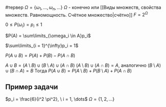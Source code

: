 #тервер
$\Omega = \{ \omega_1, \dots, \omega_n, \dots \}$
$\Omega$ - конечно или [[Виды множеств, свойства множеств. Равномощность. Счётное множество|счётно]]
$F = 2^{\Omega}$

$0 \leq P(\omega_i) = p_i \leq 1$

$P(A) = \sum\limits_{\omega_i \in A}p_i$

$\sum\limits_{i = 1}^{\infty}p_i = 1$

$P(A \cup B) = P(A) + P(B) - P(A \cap B)$

$A \cup B = (A \setminus B) \cup (B \setminus A) \cup (A \cap B)$
$(A \setminus B) \cup (A \cap B) = A$, аналогично $(B \setminus A) \cup (B \cap A) = B$
Тогда $P(A \cup B) = P(A \setminus B) + P(B \setminus A) + P(A \cap B)$

## Пример задачи
$p_i = \frac{6}{i^2 \pi^2}, \ i = 1, \dots$
$\Omega = \{ 1, 2, \dots \}$